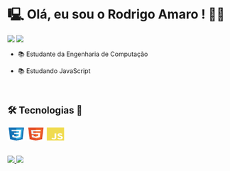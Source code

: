 <h1>🖳 Olá, eu sou o Rodrigo Amaro ! 👋🏼 </h1>

<div> 
  <a href="mailto:rodrigo.amaro.ads@gmail.com"><img src="https://img.shields.io/badge/-Gmail-%23333?style=for-the-badge&logo=gmail&logoColor=red" target="_blank"></a>
  <a href="https://www.linkedin.com/in/rodrigoamaroo/" target="_blank"><img src="https://img.shields.io/badge/-LinkedIn-%230077B5?style=for-the-badge&logo=linkedin&logoColor=white" target="_blank"></a> 
  <br>
</div>

  - <p> 📚  Estudante da Engenharia de Computação </p>
  - <p> 📚  Estudando JavaScript </p>
<br>

  <h2> 🛠️ Tecnologias 📎 </h2>
  <div style="display: inline_block">
    <img align="center" alt="Rodrigo-CSS" height="30" width="40" src="https://raw.githubusercontent.com/devicons/devicon/master/icons/css3/css3-original.svg">
    <img align="center" alt="Rodrigo-HTML" height="30" width="40" src="https://raw.githubusercontent.com/devicons/devicon/master/icons/html5/html5-original.svg">
    <img align="center" alt="Rodrigo-Js" height="30" width="40" src="https://raw.githubusercontent.com/devicons/devicon/master/icons/javascript/javascript-plain.svg">
  </div>
 <br><br>
 
<div>
  <a href="https://github.com/RoodrigoAmaro">
   <img width="42%" src="https://github-readme-stats.vercel.app/api?username=RoodrigoAmaro&show_icons=true&theme=tokyonight"/> 
   <img witdh="50%" src="https://github-readme-stats.vercel.app/api/top-langs/?username=RoodrigoAmaro&layout=compact&theme=tokyonight"/>
</div>





